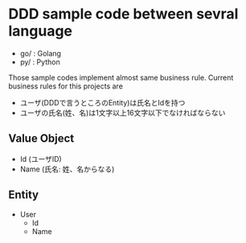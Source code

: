 # DDD sample code between sevral language

- go/ : Golang
- py/ : Python

Those sample codes implement almost same business rule.
Current business rules for this projects are

- ユーザ(DDDで言うところのEntity)は氏名とIdを持つ
- ユーザの氏名(姓、名)は1文字以上16文字以下でなければならない

## Value Object

- Id (ユーザID)
- Name (氏名: 姓、名からなる)

## Entity

- User
  - Id
  - Name
